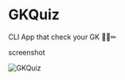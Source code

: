 # GKQuiz
CLI App that check your GK 📘📕✏

screenshot

![GKQuiz](https://user-images.githubusercontent.com/50478681/150664485-4856cedd-1ebf-47e3-aafd-46dacde43cf1.png)
